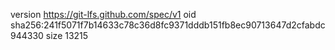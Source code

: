 version https://git-lfs.github.com/spec/v1
oid sha256:241f5071f7b14633c78c36d8fc9371dddb151fb8ec90713647d2cfabdc944330
size 13215
